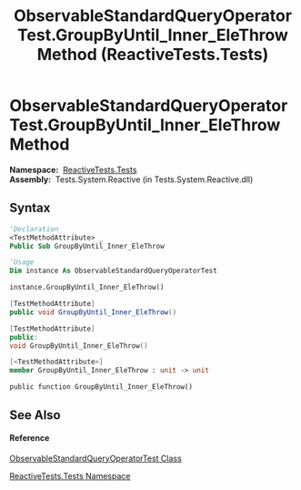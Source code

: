 ﻿---
title: ObservableStandardQueryOperatorTest.GroupByUntil_Inner_EleThrow Method  (ReactiveTests.Tests)
TOCTitle: GroupByUntil_Inner_EleThrow Method
ms:assetid: M:ReactiveTests.Tests.ObservableStandardQueryOperatorTest.GroupByUntil_Inner_EleThrow
ms:mtpsurl: https://msdn.microsoft.com/en-us/library/reactivetests.tests.observablestandardqueryoperatortest.groupbyuntil_inner_elethrow(v=VS.103)
ms:contentKeyID: 36621004
ms.date: 06/28/2011
mtps_version: v=VS.103
f1_keywords:
- ReactiveTests.Tests.ObservableStandardQueryOperatorTest.GroupByUntil_Inner_EleThrow
dev_langs:
- CSharp
- JScript
- VB
- FSharp
- c++
---

# ObservableStandardQueryOperatorTest.GroupByUntil\_Inner\_EleThrow Method

**Namespace:**  [ReactiveTests.Tests](hh289046\(v=vs.103\).md)  
**Assembly:**  Tests.System.Reactive (in Tests.System.Reactive.dll)

## Syntax

``` vb
'Declaration
<TestMethodAttribute> _
Public Sub GroupByUntil_Inner_EleThrow
```

``` vb
'Usage
Dim instance As ObservableStandardQueryOperatorTest

instance.GroupByUntil_Inner_EleThrow()
```

``` csharp
[TestMethodAttribute]
public void GroupByUntil_Inner_EleThrow()
```

``` c++
[TestMethodAttribute]
public:
void GroupByUntil_Inner_EleThrow()
```

``` fsharp
[<TestMethodAttribute>]
member GroupByUntil_Inner_EleThrow : unit -> unit 
```

``` jscript
public function GroupByUntil_Inner_EleThrow()
```

## See Also

#### Reference

[ObservableStandardQueryOperatorTest Class](hh288944\(v=vs.103\).md)

[ReactiveTests.Tests Namespace](hh289046\(v=vs.103\).md)

